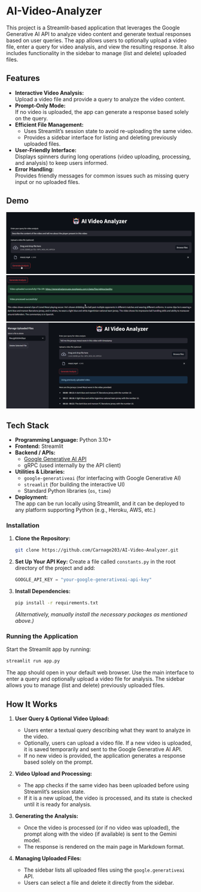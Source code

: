# AI-Video-Analyzer

This project is a Streamlit-based application that leverages the Google Generative AI API to analyze video content and generate textual responses based on user queries. The app allows users to optionally upload a video file, enter a query for video analysis, and view the resulting response. It also includes functionality in the sidebar to manage (list and delete) uploaded files.

## Features

- **Interactive Video Analysis:**  
  Upload a video file and provide a query to analyze the video content.  
- **Prompt-Only Mode:**  
  If no video is uploaded, the app can generate a response based solely on the query.
- **Efficient File Management:**  
  - Uses Streamlit’s session state to avoid re-uploading the same video.
  - Provides a sidebar interface for listing and deleting previously uploaded files.
- **User-Friendly Interface:**  
  Displays spinners during long operations (video uploading, processing, and analysis) to keep users informed.
- **Error Handling:**  
  Provides friendly messages for common issues such as missing query input or no uploaded files.

## Demo
![](https://github.com/Carnage203/AI-Video-Analyzer/blob/82a265507d9afc796161be9d6f7ebda4e8dc26b9/home%20page.png)
![](https://github.com/Carnage203/AI-Video-Analyzer/blob/82a265507d9afc796161be9d6f7ebda4e8dc26b9/response1.png)
![](https://github.com/Carnage203/AI-Video-Analyzer/blob/82a265507d9afc796161be9d6f7ebda4e8dc26b9/response2.png)

## Tech Stack

- **Programming Language:** Python 3.10+
- **Frontend:** Streamlit
- **Backend / APIs:** 
  - [Google Generative AI API](https://cloud.google.com/generative-ai)
  - gRPC (used internally by the API client)
- **Utilities & Libraries:**
  - `google-generativeai` (for interfacing with Google Generative AI)
  - `streamlit` (for building the interactive UI)
  - Standard Python libraries (`os`, `time`)
- **Deployment:**  
  The app can be run locally using Streamlit, and it can be deployed to any platform supporting Python (e.g., Heroku, AWS, etc.)

### Installation

1. **Clone the Repository:**
   ```bash
   git clone https://github.com/Carnage203/AI-Video-Analyzer.git
   ```

2. **Set Up Your API Key:**
   Create a file called `constants.py` in the root directory of the project and add:
   ```python
   GOOGLE_API_KEY = "your-google-generativeai-api-key"
   ```

3. **Install Dependencies:**
   ```bash
   pip install -r requirements.txt
   ```
   *(Alternatively, manually install the necessary packages as mentioned above.)*

### Running the Application

Start the Streamlit app by running:
```bash
streamlit run app.py
```

The app should open in your default web browser. Use the main interface to enter a query and optionally upload a video file for analysis. The sidebar allows you to manage (list and delete) previously uploaded files.


## How It Works

1. **User Query & Optional Video Upload:**
   - Users enter a textual query describing what they want to analyze in the video.
   - Optionally, users can upload a video file. If a new video is uploaded, it is saved temporarily and sent to the Google Generative AI API.
   - If no new video is provided, the application generates a response based solely on the prompt.

2. **Video Upload and Processing:**
   - The app checks if the same video has been uploaded before using Streamlit’s session state.
   - If it is a new upload, the video is processed, and its state is checked until it is ready for analysis.

3. **Generating the Analysis:**
   - Once the video is processed (or if no video was uploaded), the prompt along with the video (if available) is sent to the Gemini model.
   - The response is rendered on the main page in Markdown format.

4. **Managing Uploaded Files:**
   - The sidebar lists all uploaded files using the `google.generativeai` API.
   - Users can select a file and delete it directly from the sidebar.

